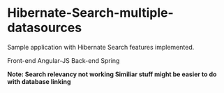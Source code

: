 # Hibernate-Search-multiple-datasources
Sample application with Hibernate Search features implemented.

Front-end Angular-JS
Back-end Spring

<b>Note: Search relevancy not working <b>
<b>Similiar stuff might be easier to do with database linking<b>

